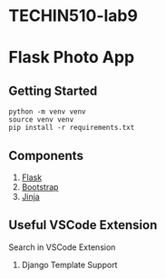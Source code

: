 # TECHIN510-lab9
# Flask Photo App

## Getting Started

```
python -m venv venv
source venv venv
pip install -r requirements.txt
```

## Components

1. [Flask](https://flask.palletsprojects.com/en/3.0.x/)
1. [Bootstrap](https://getbootstrap.com)
1. [Jinja](https://jinja.palletsprojects.com/en/3.1.x/)

## Useful VSCode Extension

Search in VSCode Extension

1. Django Template Support
